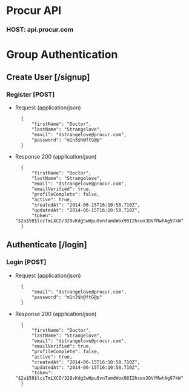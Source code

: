 # Procur API
### HOST: api.procur.com
# Group Authentication

## Create User [/signup]

### Register [POST]
+ Request (application/json)
    
        {
            "firstName": "Doctor",
            "lastName": "Strangelove",
            "email": "dstrangelove@procur.com",
            "password": "m1n3$h@ftG@p"
        }
        

+ Response 200 (application/json)

        {
            "firstName": "Doctor",
            "lastName": "Strangelove",
            "email": "dstrangelove@procur.com",
            "emailVerified": true,
            "profileComplete": false,
            "active": true,
            "createdAt": "2014-06-15T16:10:58.710Z",
            "updatedAt": "2014-06-15T16:10:58.710Z",
            "token": "$2a$50$lccTmLXCO/328vKdgSwHpu8vnTamdWox98I2hcwx3OVfMwhAg97kW"
        }

## Authenticate [/login]
### Login [POST]
+ Request (application/json)

        {
            "email": "dstrangelove@procur.com",
            "password": "m1n3$h@ftG@p"
        }

+ Response 200 (application/json)

        {
            "firstName": "Doctor",
            "lastName": "Strangelove",
            "email": "dstrangelove@procur.com",
            "emailVerified": true,
            "profileComplete": false,
            "active": true,
            "createdAt": "2014-06-15T16:10:58.710Z",
            "updatedAt": "2014-06-15T16:10:58.710Z",
            "token": "$2a$50$lccTmLXCO/328vKdgSwHpu8vnTamdWox98I2hcwx3OVfMwhAg97kW"
        }

